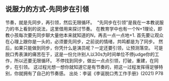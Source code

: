 ## 说服力的方式-先同步在引领
节奏，就是先同步，再引领，然后无限循环。  “先同步在引领”是我在一本教说服力的书上看到的说法，这里借用来探讨节奏。
在教育学中也有一个N+1理论，即教小孩每次要先同步聊大量他本来就知道的N，再去一点一点地+1.
首先要让观众在心理上跟你是一头的，必须要先同步，之前说的情绪，共鸣都是为了同步。 然后，如果只能做到同步，你凭什么是演员呢？一定还要引领，让预测落空。 可是脱口秀表演的痛苦在于，这是一份允许别人以30s为时间单位不停judge你的工作，所以还要无限循环。 
不停找到同步，做出一点点引领，打破，重建，在同步，在引领。
这过程光想一想你就知道它是有节奏的，把这一过程发挥得足够特别，你就拥有了自己的节奏感。
出处：李诞《李诞脱口秀工作手册》(2021) P78
